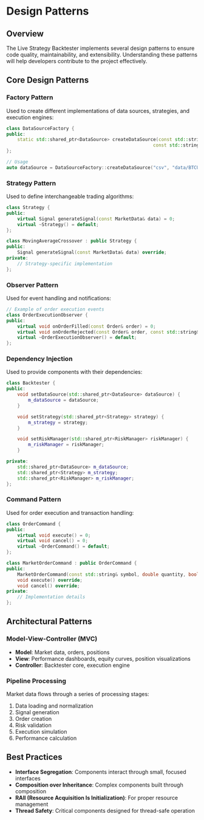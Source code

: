 # Design Patterns

## Overview

The Live Strategy Backtester implements several design patterns to ensure code quality, maintainability, and extensibility. Understanding these patterns will help developers contribute to the project effectively.

## Core Design Patterns

### Factory Pattern

Used to create different implementations of data sources, strategies, and execution engines:

```cpp
class DataSourceFactory {
public:
    static std::shared_ptr<DataSource> createDataSource(const std::string& type,
                                                      const std::string& source);
};

// Usage
auto dataSource = DataSourceFactory::createDataSource("csv", "data/BTCUSDT-1s-2025-07-13.csv");
```

### Strategy Pattern

Used to define interchangeable trading algorithms:

```cpp
class Strategy {
public:
    virtual Signal generateSignal(const MarketData& data) = 0;
    virtual ~Strategy() = default;
};

class MovingAverageCrossover : public Strategy {
public:
    Signal generateSignal(const MarketData& data) override;
private:
    // Strategy-specific implementation
};
```

### Observer Pattern

Used for event handling and notifications:

```cpp
// Example of order execution events
class OrderExecutionObserver {
public:
    virtual void onOrderFilled(const Order& order) = 0;
    virtual void onOrderRejected(const Order& order, const std::string& reason) = 0;
    virtual ~OrderExecutionObserver() = default;
};
```

### Dependency Injection

Used to provide components with their dependencies:

```cpp
class Backtester {
public:
    void setDataSource(std::shared_ptr<DataSource> dataSource) {
        m_dataSource = dataSource;
    }

    void setStrategy(std::shared_ptr<Strategy> strategy) {
        m_strategy = strategy;
    }

    void setRiskManager(std::shared_ptr<RiskManager> riskManager) {
        m_riskManager = riskManager;
    }

private:
    std::shared_ptr<DataSource> m_dataSource;
    std::shared_ptr<Strategy> m_strategy;
    std::shared_ptr<RiskManager> m_riskManager;
};
```

### Command Pattern

Used for order execution and transaction handling:

```cpp
class OrderCommand {
public:
    virtual void execute() = 0;
    virtual void cancel() = 0;
    virtual ~OrderCommand() = default;
};

class MarketOrderCommand : public OrderCommand {
public:
    MarketOrderCommand(const std::string& symbol, double quantity, bool isBuy);
    void execute() override;
    void cancel() override;
private:
    // Implementation details
};
```

## Architectural Patterns

### Model-View-Controller (MVC)

- **Model**: Market data, orders, positions
- **View**: Performance dashboards, equity curves, position visualizations
- **Controller**: Backtester core, execution engine

### Pipeline Processing

Market data flows through a series of processing stages:

1. Data loading and normalization
2. Signal generation
3. Order creation
4. Risk validation
5. Execution simulation
6. Performance calculation

## Best Practices

- **Interface Segregation**: Components interact through small, focused interfaces
- **Composition over Inheritance**: Complex components built through composition
- **RAII (Resource Acquisition Is Initialization)**: For proper resource management
- **Thread Safety**: Critical components designed for thread-safe operation

